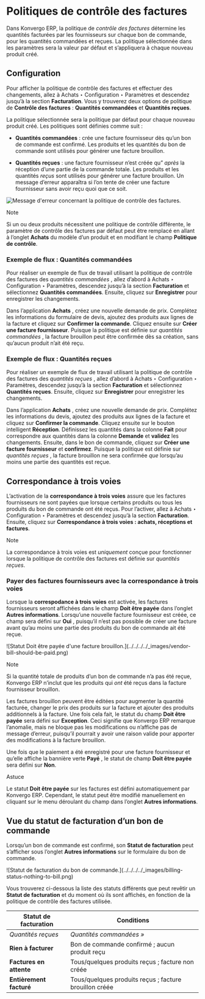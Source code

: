 # Politiques de contrôle des factures

Dans Konvergo ERP, la politique de _contrôle des factures_ détermine les quantités
facturées par les fournisseurs sur chaque bon de commande, pour les quantités
commandées et reçues. La politique sélectionnée dans les paramètres sera la
valeur par défaut et s’appliquera à chaque nouveau produit créé.

## Configuration

Pour afficher la politique de contrôle des factures et effectuer des
changements, allez à Achats ‣ Configuration ‣ Paramètres et descendez jusqu’à
la section **Facturation**. Vous y trouverez deux options de politique de
**Contrôle des factures** : **Quantités commandées** et **Quantités reçues**.

La politique sélectionnée sera la politique par défaut pour chaque nouveau
produit créé. Les politiques sont définies comme suit :

  * **Quantités commandées** : crée une facture fournisseur dès qu’un bon de commande est confirmé. Les produits et les quantités du bon de commande sont utilisés pour générer une facture brouillon.

  * **Quantités reçues** : une facture fournisseur n’est créée qu” _après_ la réception d’une partie de la commande totale. Les produits et les quantités _reçus_ sont utilisés pour générer une facture brouillon. Un message d’erreur apparaîtra si l’on tente de créer une facture fournisseur sans avoir reçu quoi que ce soit.

![Message d'erreur concernant la politique de contrôle des
factures.](../../../../_images/bill-control-policy-error-message.png)
<div class="alert alert-primary">
<p class="alert-title">
Note</p><p>Si un ou deux produits nécessitent une politique de contrôle différente, le paramètre de contrôle des factures par défaut peut être remplacé en allant à l’onglet <b>Achats</b> du modèle d’un produit et en modifiant le champ <b>Politique de contrôle</b>.</p>
</div>

### Exemple de flux : Quantités commandées

Pour réaliser un exemple de flux de travail utilisant la politique de contrôle
des factures des _quantités commandées_ , allez d’abord à Achats ‣
Configuration ‣ Paramètres, descendez jusqu’à la section **Facturation** et
sélectionnez **Quantités commandées**. Ensuite, cliquez sur **Enregistrer**
pour enregistrer les changements.

Dans l’application **Achats** , créez une nouvelle demande de prix. Complétez
les informations du formulaire de devis, ajoutez des produits aux lignes de la
facture et cliquez sur **Confirmer la commande**. Cliquez ensuite sur **Créer
une facture fournisseur**. Puisque la politique est définie sur _quantités
commandées_ , la facture brouillon peut être confirmée dès sa création, sans
qu’aucun produit n’ait été reçu.

### Exemple de flux : Quantités reçues

Pour réaliser un exemple de flux de travail utilisant la politique de contrôle
des factures des _quantités reçues_ , allez d’abord à Achats ‣ Configuration ‣
Paramètres, descendez jusqu’à la section **Facturation** et sélectionnez
**Quantités reçues**. Ensuite, cliquez sur **Enregistrer** pour enregistrer
les changements.

Dans l’application **Achats** , créez une nouvelle demande de prix. Complétez
les informations du devis, ajoutez des produits aux lignes de la facture et
cliquez sur **Confirmer la commande**. Cliquez ensuite sur le bouton
intelligent **Réception**. Définissez les quantités dans la colonne **Fait**
pour correspondre aux quantités dans la colonne **Demande** et **validez** les
changements. Ensuite, dans le bon de commande, cliquez sur **Créer une facture
fournisseur** et **confirmez**. Puisque la politique est définie sur
_quantités reçues_ , la facture brouillon ne sera confirmée _que_ lorsqu’au
moins une partie des quantités est reçue.

## Correspondance à trois voies

L’activation de la **correspondance à trois voies** assure que les factures
fournisseurs ne sont payées que lorsque certains produits ou tous les produits
du bon de commande ont été reçus. Pour l’activer, allez à Achats ‣
Configuration ‣ Paramètres et descendez jusqu’à la section **Facturation**.
Ensuite, cliquez sur **Correspondance à trois voies : achats, réceptions et
factures**.

<div class="alert alert-primary">
<p class="alert-title">
Note</p><p>La correspondance à trois voies est <em>uniquement</em> conçue pour fonctionner lorsque la politique de contrôle des factures est définie sur <em>quantités reçues</em>.</p>
</div>

### Payer des factures fournisseurs avec la correspondance à trois voies

Lorsque la **correspodance à trois voies** est activée, les factures
fournisseurs seront affichées dans le champ **Doit être payée** dans l’onglet
**Autres informations**. Lorsqu’une nouvelle facture fournisseur est créée, ce
champ sera défini sur **Oui** , puisqu’il n’est pas possible de créer une
facture avant qu’au moins une partie des produits du bon de commande ait été
reçue.

![Statut Doit être payée d'une facture brouillon.](../../../../_images/vendor-
bill-should-be-paid.png) <div class="alert alert-primary">
<p class="alert-title">
Note</p><p>Si la quantité totale de produits d’un bon de commande n’a pas été reçue, Konvergo ERP n’inclut que les produits qui <em>ont</em> été reçus dans la facture fournisseur brouillon.</p>
</div>

Les factures brouillon peuvent être éditées pour augmenter la quantité
facturée, changer le prix des produits sur la facture et ajouter des produits
additionnels à la facture. Une fois cela fait, le statut du champ **Doit être
payée** sera défini sur **Exception**. Ceci signifie que Konvergo ERP remarque
l’anomalie, mais ne bloque pas les modifications ou n’affiche pas de message
d’erreur, puisqu’il pourrait y avoir une raison valide pour apporter des
modifications à la facture brouillon.

Une fois que le paiement a été enregistré pour une facture fournisseur et
qu’elle affiche la bannière verte **Payé** , le statut de champ **Doit être
payée** sera défini sur **Non**.

<div class="alert alert-info">
<p class="alert-title">
Astuce</p><p>Le statut <b>Doit être payée</b> sur les factures est défini automatiquement par Konvergo ERP. Cependant, le statut peut être modifié manuellement en cliquant sur le menu déroulant du champ dans l’onglet <b>Autres informations</b>.</p>
</div>

## Vue du statut de facturation d’un bon de commande

Lorsqu’un bon de commande est confirmé, son **Statut de facturation** peut
s’afficher sous l’onglet **Autres informations** sur le formulaire du bon de
commande.

![Statut de facturation du bon de commande.](../../../../_images/billing-
status-nothing-to-bill.png)

Vous trouverez ci-dessous la liste des statuts différents que peut revêtir un
**Statut de facturation** et du moment où ils sont affichés, en fonction de la
politique de contrôle des factures utilisée.

**Statut de facturation** | **Conditions**  
---|---  
_Quantités reçues_ | _Quantités commandées »_  
**Rien à facturer** | Bon de commande confirmé ; aucun produit reçu | _Non applicable_  
**Factures en attente** | Tous/quelques produits reçus ; facture non créée | Bon de commande confirmé  
**Entièrement facturé** | Tous/quelques produits reçus ; facture brouillon créée | Facture brouillon créée

